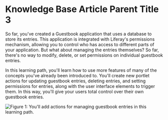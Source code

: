 # Knowledge Base Article Parent Title 3 [](id=knowledge-base-article-parent-title-3)

So far, you've created a Guestbook application that uses a database to store its
entries. This application is integrated with Liferay's permissions mechanism,
allowing you to control who has access to different parts of your application.
But what about managing the entries themselves? So far, there's no way to
modify, delete, or set permissions on individual guestbook entries. 

In this learning path, you'll learn how to use more features of many of the
concepts you've already been introduced to. You'll create new portlet actions
for updating guestbook entries, deleting entries, and setting permissions for
entries, along with the user interface elements to trigger them. In this way,
you'll give your users total control over their own guestbook entries. 

![Figure 1: You'll add actions for managing guestbook entries in this learning path.](../../images/entity-actions.png)



